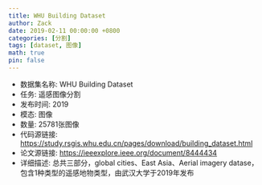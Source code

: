 ```yaml
---
title: WHU Building Dataset
author: Zack
date: 2019-02-11 00:00:00 +0800
categories: [分割]
tags: [dataset, 图像]
math: true
pin: false
---
```

- 数据集名称: WHU Building Dataset
- 任务: 遥感图像分割
- 发布时间: 2019
- 模态: 图像
- 数量: 25781张图像
- 代码源链接: https://study.rsgis.whu.edu.cn/pages/download/building_dataset.html
- 论文源链接: https://ieeexplore.ieee.org/document/8444434
- 详细描述: 总共三部分，global cities、East Asia、Aerial imagery datase，包含1种类型的遥感地物类型，由武汉大学于2019年发布
